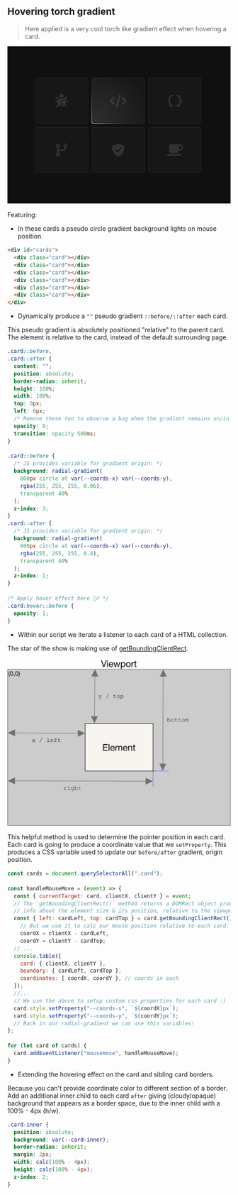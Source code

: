 ## Hovering torch gradient

> Here applied is a very cool torch like gradient effect when hovering a card.

![alt text](./capture.png)

Featuring:

- In these cards a pseudo circle gradient background lights on mouse position.

```html
<div id="cards">
  <div class="card"></div>
  <div class="card"></div>
  <div class="card"></div>
  <div class="card"></div>
  <div class="card"></div>
  <div class="card"></div>
</div>
```

- Dynamically produce a `""` pseudo gradient `::before/::after` each card.

This pseudo gradient is absolutely positioned "relative" to the parent card. The
element is relative to the card, instead of the default surrounding page.

```css
.card::before,
.card::after {
  content: "";
  position: absolute;
  border-radius: inherit;
  height: 100%;
  width: 100%;
  top: 0px;
  left: 0px;
  /* Remove these two to observe a bug when the gradient remains on/in card */
  opacity: 0;
  transition: opacity 500ms;
}

.card::before {
  /* JS provides variable for gradient origin: */
  background: radial-gradient(
    800px circle at var(--coords-x) var(--coords-y),
    rgba(255, 255, 255, 0.06),
    transparent 40%
  );
  z-index: 3;
}
.card::after {
  /* JS provides variable for gradient origin: */
  background: radial-gradient(
    600px circle at var(--coords-x) var(--coords-y),
    rgba(255, 255, 255, 0.4),
    transparent 40%
  );
  z-index: 1;
}

/* Apply hover effect here 🧙‍♂️ */
.card:hover::before {
  opacity: 1;
}
```

- Within our script we iterate a listener to each card of a HTML collection.

The star of the show is making use of [getBoundingClientRect](https://developer.mozilla.org/en-US/docs/Web/API/Element/getBoundingClientRect).

![alt text](./element-box-diagram.png)

This helpful method is used to determine the pointer position in each card. Each
card is going to produce a coordinate value that we `setProperty`. This produces
a CSS variable used to update our `before/after` gradient, origin position.

```js
const cards = document.querySelectorAll(".card");

const handleMouseMove = (event) => {
  const { currentTarget: card, clientX, clientY } = event;
  // The `getBoundingClientRect()` method returns a DOMRect object provide
  // info about the element size & its position, relative to the viewport.
  const { left: cardLeft, top: cardTop } = card.getBoundingClientRect(),
    // But we use it to calc our mouse position relative to each card.
    coordX = clientX - cardLeft,
    coordY = clientY - cardTop;
  // ...
  console.table({
    card: { clientX, clientY },
    boundary: { cardLeft, cardTop },
    coordinates: { coordX, coordY }, // coords in each
  });
  //...
  // We use the above to setup custom css properties for each card :)
  card.style.setProperty("--coords-x", `${coordX}px`);
  card.style.setProperty("--coords-y", `${coordY}px`);
  // Back in our radial-gradient we can use this variables!
};

for (let card of cards) {
  card.addEventListener("mousemove", handleMouseMove);
}
```

- Extending the hovering effect on the card and sibling card borders.

Because you can't provide coordinate color to different section of a border. Add
an additional inner child to each card `after` giving (cloudy/opaque) background
that appears as a border space, due to the inner child with a 100% - 4px (h/w).

```css
.card-inner {
  position: absolute;
  background: var(--card-inner);
  border-radius: inherit;
  margin: 2px;
  width: calc(100% - 4px);
  height: calc(100% - 4px);
  z-index: 2;
}
```
